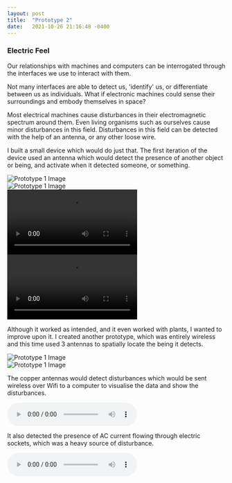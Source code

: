 ```yaml
---
layout: post
title:  "Prototype 2"
date:   2021-10-26 21:16:48 -0400
---
```


### Electric Feel

Our relationships with machines and computers can be interrogated through the interfaces we use to interact with them. 


Not many interfaces are able to detect us, 'identify' us, or differentiate between us as individuals. What if electronic machines could sense their surroundings and embody themselves in space?

Most electrical machines cause disturbances in their electromagnetic spectrum around them. Even living organisms such as ourselves cause minor disturbances in this field. Disturbances in this field can be detected with the help of an antenna, or any other loose wire. 

I built a small device which would do just that. The first iteration of the device used an antenna which would detect the presence of another object or being, and activate when it detected someone, or something.

![Prototype 1 Image](/ts1/media/electric-feel-1.jpg)
<br>
![Prototype 1 Image](/ts1/media/electric-feel-2.jpg)
<br>
![Prototype 1 Image](/ts1/media/electric-feel-3.mov)
<br>
![Prototype 1 Image](/ts1/media/electric-feel-4.mov)
<br>

Although it worked as intended, and it even worked with plants, I wanted to improve upon it. I created another prototype, which was entirely wireless and this time used 3 antennas to spatially locate the being it detects.

![Prototype 1 Image](/ts1/media/electric-feel-5.jpg)
<br>
![Prototype 1 Image](/ts1/media/electric-feel-6.jpg)
<br>

The copper antennas would detect disturbances which would be sent wireless over Wifi to a computer to visualise the data and show the disturbances. 

![Prototype 1 Image](/ts1/media/electric-feel-8.mp3)
<br>

It also detected the presence of AC current flowing through electric sockets, which was a heavy source of disturbance.

![Prototype 1 Image](/ts1/media/electric-feel-9.mp3)
<br>
